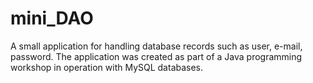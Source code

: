 # mini_DAO

A small application for handling database records such as user, e-mail, password. The application was created as part of a Java programming workshop in operation with MySQL databases.
